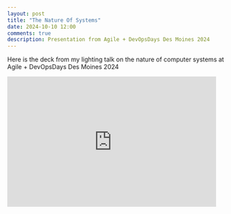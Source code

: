 ```yaml
---
layout: post
title: "The Nature Of Systems"
date: 2024-10-10 12:00
comments: true
description: Presentation from Agile + DevOpsDays Des Moines 2024
---
```


Here is the deck from my lighting talk on the nature of computer systems at Agile + DevOpsDays Des Moines 2024

<div class="videoWrapper">
<iframe src="https://docs.google.com/presentation/d/e/2PACX-1vTwMUPoe8qsrYXv10ZZPNrebTozbvf1Q4okLOtDP1HYqQH_RjiAaKe5_MTsf-IpdVx5ttnd1EgCX9L1/embed?start=false&loop=false&delayms=3000" frameborder="0" width="480" height="299" allowfullscreen="true" mozallowfullscreen="true" webkitallowfullscreen="true"></iframe>
</div>

